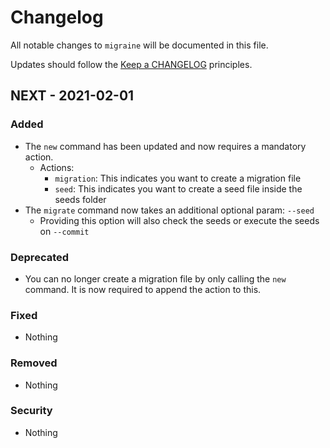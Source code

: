 # Changelog

All notable changes to `migraine` will be documented in this file.

Updates should follow the [Keep a CHANGELOG](http://keepachangelog.com/) principles.

## NEXT - 2021-02-01

### Added
- The `new` command has been updated and now requires a mandatory action.
  - Actions:
    - `migration`: This indicates you want to create a migration file
    - `seed`: This indicates you want to create a seed file inside the seeds folder
- The `migrate` command now takes an additional optional param: `--seed`
  - Providing this option will also check the seeds or execute the seeds on `--commit`

### Deprecated
- You can no longer create a migration file by only calling the `new` command. It is now required to append the action to this.

### Fixed
- Nothing

### Removed
- Nothing

### Security
- Nothing

